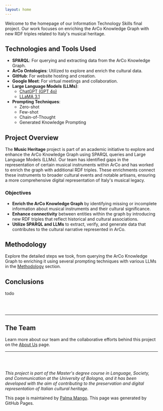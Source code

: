 ```yaml
---
layout: home
---
```


Welcome to the homepage of our Information Technology Skills final project. Our work focuses on enriching the ArCo Knowledge Graph with new RDF triples related to Italy's musical heritage.

## Technologies and Tools Used

- **SPARQL**: For querying and extracting data from the ArCo Knowledge Graph.
- **ArCo Ontologies**: Utilized to explore and enrich the cultural data.
- **GitHub**: For website hosting and creation.
- **Google Meet**: For virtual meetings and collaboration.
- **Large Language Models (LLMs)**: 
  - [ChatGPT (GPT 4o)](https://chatgpt.com/)
  - [LLaMA 3.1](https://www.llama2.ai/)
- **Prompting Techniques**:
  - Zero-shot
  - Few-shot
  - Chain-of-Thought
  - Generated Knowledge Prompting

## Project Overview

The **Music Heritage** project is part of an academic initiative to explore and enhance the ArCo Knowledge Graph using SPARQL queries and Large Language Models (LLMs). Our team has identified gaps in the representation of certain musical instruments within ArCo and has worked to enrich the graph with additional RDF triples. These enrichments connect these instruments to broader cultural events and notable artisans, ensuring a more comprehensive digital representation of Italy's musical legacy.

### Objectives

- **Enrich the ArCo Knowledge Graph** by identifying missing or incomplete information about musical instruments and their cultural significance.
- **Enhance connectivity** between entities within the graph by introducing new RDF triples that reflect historical and cultural associations.
- **Utilize SPARQL and LLMs** to extract, verify, and generate data that contributes to the cultural narrative represented in ArCo.

## Methodology

Explore the detailed steps we took, from querying the ArCo Knowledge Graph to enriching it using several prompting techniques with various LLMs in the [Methodology](./methodology.md) section.

## Conclusions

todo

<br><br>

---

## The Team

Learn more about our team and the collaborative efforts behind this project on the [About Us](./about.md) page.

---

<br><br>

*This project is part of the Master's degree course in Language, Society, and Communication at the University of Bologna, and it has been developed with the aim of contributing to the preservation and digital representation of Italian cultural heritage.*

This page is maintained by [Palma Mango](https://github.com/palmamango). This page was generated by GitHub Pages.


